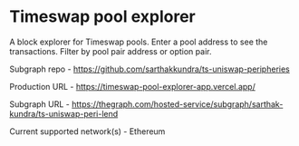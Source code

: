 # Timeswap pool explorer

A block explorer for Timeswap pools. Enter a pool address to see the transactions. Filter by pool pair address or option pair.

Subgraph repo - https://github.com/sarthakkundra/ts-uniswap-peripheries

Production URL - https://timeswap-pool-explorer-app.vercel.app/

Subgraph URL - https://thegraph.com/hosted-service/subgraph/sarthak-kundra/ts-uniswap-peri-lend

Current supported network(s) - Ethereum

